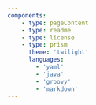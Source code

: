 ```yaml
---
components:
    - type: pageContent
    - type: readme
    - type: license
    - type: prism
      theme: 'twilight'
      languages:
        - 'yaml'
        - 'java'
        - 'groovy'
        - 'markdown'
---
```


